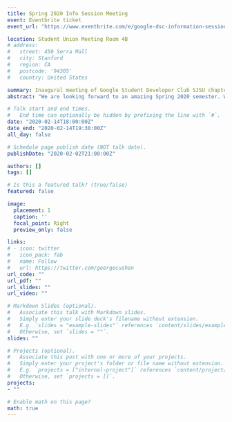 ```yaml
---
title: Spring 2020 Info Session Meeting
event: Eventbrite ticket
event_url: "https://www.eventbrite.com/e/google-dsc-information-session-tickets-93176684973"

location: Student Union Meeting Room 4B
# address:
#   street: 450 Serra Mall
#   city: Stanford
#   region: CA
#   postcode: '94305'
#   country: United States

summary: Inaugural meeting of Google Student Developer Club SJSU chapter
abstract: "We are looking forward to an amazing Spring 2020 semester. We will share with everyone about the club, and the information of new exciting challenge by Google -- Solution Challenge 2020. Everyone are welcome! We will confirm the time of the meeting. Invite your friends!"

# Talk start and end times.
#   End time can optionally be hidden by prefixing the line with `#`.
date: "2020-02-14T18:00:00Z"
date_end: "2020-02-14T19:30:00Z"
all_day: false

# Schedule page publish date (NOT talk date).
publishDate: "2020-02-02T21:00:00Z"

authors: []
tags: []

# Is this a featured talk? (true/false)
featured: false

image:
  placement: 1
  caption: ''
  focal_point: Right
  preview_only: false

links:
# - icon: twitter
#   icon_pack: fab
#   name: Follow
#   url: https://twitter.com/georgecushen
url_code: ""
url_pdf: ""
url_slides: ""
url_video: ""

# Markdown Slides (optional).
#   Associate this talk with Markdown slides.
#   Simply enter your slide deck's filename without extension.
#   E.g. `slides = "example-slides"` references `content/slides/example-slides.md`.
#   Otherwise, set `slides = ""`.
slides: ""

# Projects (optional).
#   Associate this post with one or more of your projects.
#   Simply enter your project's folder or file name without extension.
#   E.g. `projects = ["internal-project"]` references `content/project/deep-learning/index.md`.
#   Otherwise, set `projects = []`.
projects:
- ""

# Enable math on this page?
math: true
---
```


